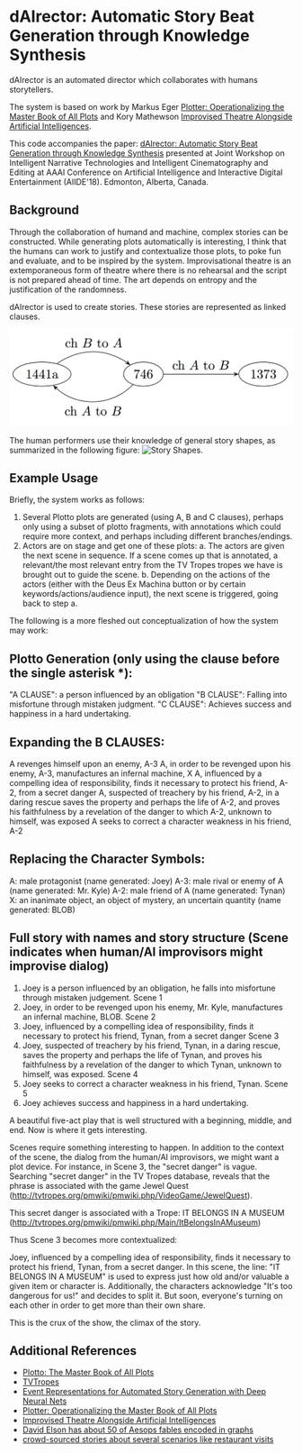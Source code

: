 # dAIrector: Automatic Story Beat Generation through Knowledge Synthesis

dAIrector is an automated director which collaborates with humans storytellers.

The system is based on work by Markus Eger [Plotter: Operationalizing the Master Book of All Plots](https://pdfs.semanticscholar.org/0c13/49ba53a155ca90dc6efe8ca3fe620fb50f88.pdf) and Kory Mathewson [Improvised Theatre Alongside Artificial Intelligences](https://aaai.org/ocs/index.php/AIIDE/AIIDE17/paper/view/15825).

This code accompanies the paper: [dAIrector: Automatic Story Beat Generation through Knowledge Synthesis](https://arxiv.org/abs/1811.03423) presented at Joint Workshop on Intelligent Narrative Technologies and Intelligent Cinematography and Editing at AAAI Conference on Artificial Intelligence and Interactive Digital Entertainment (AIIDE'18). Edmonton, Alberta, Canada.

## Background
Through the collaboration of humand and machine, complex stories can be constructed. While generating plots automatically is interesting, I think that the humans can work to justify and contextualize those plots, to poke fun and evaluate, and to be inspired by the system. Improvisational theatre is an extemporaneous form of theatre where there is no rehearsal and the script is not prepared ahead of time. The art depends on entropy and the justification of the randomness.

dAIrector is used to create stories. These stories are represented as linked clauses.

![Clause Flow](images/clause-flow.png)

The human performers use their knowledge of general story shapes, as summarized in the following figure:
![Story Shapes](images/story-shapes.jpg).


## Example Usage

Briefly, the system works as follows:

1. Several Plotto plots are generated (using A, B and C clauses), perhaps only using a subset of plotto fragments, with annotations which could require more context, and perhaps including different branches/endings.
2. Actors are on stage and get one of these plots:
a. The actors are given the next scene in sequence. If a scene comes up that is annotated, a relevant/the most relevant entry from the TV Tropes tropes we have is brought out to guide the scene.
b. Depending on the actions of the actors (either with the Deus Ex Machina button or by certain keywords/actions/audience input), the next scene is triggered, going back to step a.

The following is a more fleshed out conceptualization of how the system may work:

## Plotto Generation (only using the clause before the single asterisk *):
"A CLAUSE": a person influenced by an obligation
"B CLAUSE": Falling into misfortune through mistaken judgment.
"C CLAUSE": Achieves success and happiness in a hard undertaking.

## Expanding the B CLAUSES:
A revenges himself upon an enemy, A-3
A, in order to be revenged upon his enemy, A-3, manufactures an infernal machine, X
A, influenced by a compelling idea of responsibility, finds it necessary to protect his friend, A-2, from a secret danger
A, suspected of treachery by his friend, A-2, in a daring rescue saves the property and perhaps the life of A-2, and proves his faithfulness by a revelation of the danger to which A-2, unknown to himself, was exposed
A seeks to correct a character weakness in his friend, A-2

## Replacing the Character Symbols:
A: male protagonist (name generated: Joey)
A-3: male rival or enemy of A (name generated: Mr. Kyle)
A-2: male friend of A (name generated: Tynan)
X: an inanimate object, an object of mystery, an uncertain quantity (name generated: BLOB)

## Full story with names and story structure (Scene indicates when human/AI improvisors might improvise dialog)
1) Joey is a person influenced by an obligation, he falls into misfortune through mistaken judgement.
Scene 1
2) Joey, in order to be revenged upon his enemy, Mr. Kyle, manufactures an infernal machine, BLOB.
Scene 2
3) Joey, influenced by a compelling idea of responsibility, finds it necessary to protect his friend, Tynan, from a secret danger
Scene 3
4) Joey, suspected of treachery by his friend, Tynan, in a daring rescue, saves the property and perhaps the life of Tynan, and proves his faithfulness by a revelation of the danger to which Tynan, unknown to himself, was exposed.
Scene 4
5) Joey seeks to correct a character weakness in his friend, Tynan.
Scene 5
6) Joey achieves success and happiness in a hard undertaking.

A beautiful five-act play that is well structured with a beginning, middle, and end. Now is where it gets interesting.

Scenes require something interesting to happen. In addition to the context of the scene, the dialog from the human/AI improvisors, we might want a plot device.
For instance, in Scene 3, the "secret danger" is vague.
Searching "secret danger" in the TV Tropes database, reveals that the phrase is associated with the game Jewel Quest (http://tvtropes.org/pmwiki/pmwiki.php/VideoGame/JewelQuest).

This secret danger is associated with a Trope: IT BELONGS IN A MUSEUM (http://tvtropes.org/pmwiki/pmwiki.php/Main/ItBelongsInAMuseum)

Thus Scene 3 becomes more contextualized:

Joey, influenced by a compelling idea of responsibility, finds it necessary to protect his friend, Tynan, from a secret danger.
In this scene, the line: "IT BELONGS IN A MUSEUM" is used to express just how old and/or valuable a given item or character is.
Additionally, the characters acknowledge "It's too dangerous for us!" and decides to split it. But soon, everyone's turning on each other in order to get more than their own share.

This is the crux of the show, the climax of the story.


## Additional References

* [Plotto: The Master Book of All Plots](https://www.amazon.ca/Plotto-Master-Book-All-Plots/dp/1935639188)
* [TVTropes](http://tvtropes.org/)
* [Event Representations for Automated Story Generation with Deep Neural Nets](https://arxiv.org/abs/1706.01331)
* [Plotter: Operationalizing the Master Book of All Plots](https://pdfs.semanticscholar.org/0c13/49ba53a155ca90dc6efe8ca3fe620fb50f88.pdf)
* [Improvised Theatre Alongside Artificial Intelligences](https://aaai.org/ocs/index.php/AIIDE/AIIDE17/paper/view/15825)
* [David Elson has about 50 of Aesops fables encoded in graphs](https://sites.google.com/site/scheherazadetutorial/)
* [crowd-sourced stories about several scenarios like restaurant visits](http://boyangli.co/data/openni.zip)
